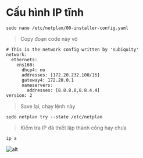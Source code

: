 # Cấu hình IP tĩnh

    sudo nano /etc/netplan/00-installer-config.yaml
    
> Copy đoạn code này vô

    # This is the network config written by 'subiquity'
    network:
      ethernets:
        ens160:
          dhcp4: no
          addresses: [172.20.232.100/16]
          gateway4: 172.20.0.1
          nameservers:
            addresses: [8.8.8.8,8.8.4.4]
    version: 2
      
> Save lại, chạy lệnh này

    sudo netplan try --state /etc/netplan
        
> Kiểm tra IP đã thiết lập thành công hay chưa

    ip a

![alt](https://i.imgur.com/nSbAw2u.png)

